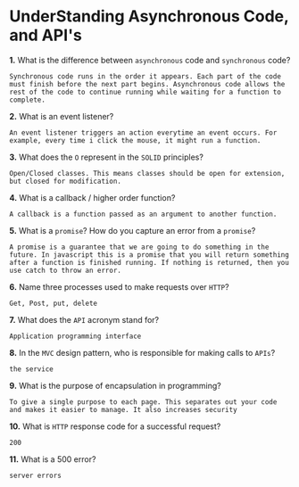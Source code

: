 # UnderStanding Asynchronous Code, and API's

**1.** What is the difference between `asynchronous` code and `synchronous` code?
<!-- enter you answer in the space below -->
```
Synchronous code runs in the order it appears. Each part of the code must finish before the next part begins. Asynchronous code allows the rest of the code to continue running while waiting for a function to complete.
```
**2.** What is an event listener?
<!-- enter you answer in the space below -->
```
An event listener triggers an action everytime an event occurs. For example, every time i click the mouse, it might run a function.
```
**3.** What does the `O` represent in the `SOLID` principles?
<!-- enter you answer in the space below -->
```
Open/Closed classes. This means classes should be open for extension, but closed for modification.
```
**4.** What is a callback / higher order function?
<!-- enter you answer in the space below -->
```
A callback is a function passed as an argument to another function.
```
**5.** What is a `promise`? How do you capture an error from a `promise`?
<!-- enter you answer in the space below -->
```
A promise is a guarantee that we are going to do something in the future. In javascript this is a promise that you will return something after a function is finished running. If nothing is returned, then you use catch to throw an error.
```
**6.** Name three processes used to make requests over `HTTP`?
<!-- enter you answer in the space below -->
```
Get, Post, put, delete
```
**7.** What does the `API` acronym stand for?
<!-- enter you answer in the space below -->
```
Application programming interface
```
**8.** In the `MVC` design pattern, who is responsible for making calls to `APIs`?
<!-- enter you answer in the space below -->
```
the service
```
**9.** What is the purpose of encapsulation in programming?
<!-- enter you answer in the space below -->
```
To give a single purpose to each page. This separates out your code and makes it easier to manage. It also increases security
```
**10.** What is `HTTP` response code for a successful request?
<!-- enter you answer in the space below -->
```
200
```
**11.** What is a 500 error?
<!-- enter you answer in the space below -->
```
server errors
```